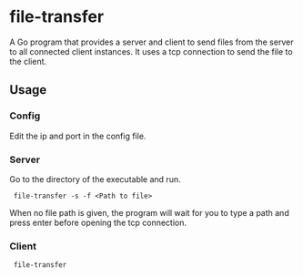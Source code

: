 # file-transfer
A Go program that provides a server and client to send files from the server to all connected client instances.
It uses a tcp connection to send the file to the client.

## Usage
### Config
Edit the ip and port in the config file.

### Server
Go to the directory of the executable and run.
```
 file-transfer -s -f <Path to file>
```
When no file path is given, the program will wait for you to type a path and press enter before opening the tcp connection.


### Client
```
 file-transfer
```
